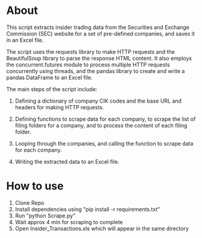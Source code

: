 # About
This script extracts insider trading data from the Securities and Exchange Commission (SEC) website for a set of pre-defined companies, and saves it in an Excel file.

The script uses the requests library to make HTTP requests and the BeautifulSoup library to parse the response HTML content. It also employs the concurrent.futures module to process multiple HTTP requests concurrently using threads, and the pandas library to create and write a pandas DataFrame to an Excel file.

The main steps of the script include:

1. Defining a dictionary of company CIK codes and the base URL and headers for making HTTP requests.

2. Defining functions to scrape data for each company, to scrape the list of filing folders for a company, and to process the content of each filing folder.

3. Looping through the companies, and calling the function to scrape data for each company.

4. Writing the extracted data to an Excel file.


# How to use 
1. Clone Repo
2. Install dependencies using "pip install  -r requirements.txt"
3. Run "python Scrape.py"
4. Wait approx 4 min for scraping to complete
5. Open Insider_Transactions.xls which will appear in the same directory